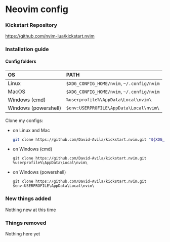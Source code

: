 # Neovim config

### Kickstart Repository
  https://github.com/nvim-lua/kickstart.nvim

### Installation guide

  #### Config folders
  | OS | PATH |
  | :- | :--- |
  | Linux | `$XDG_CONFIG_HOME/nvim`, `~/.config/nvim` |
  | MacOS | `$XDG_CONFIG_HOME/nvim`, `~/.config/nvim` |
  | Windows (cmd)| `%userprofile%\AppData\Local\nvim\` |
  | Windows (powershell)| `$env:USERPROFILE\AppData\Local\nvim\` |

  Clone my configs:

  - on Linux and Mac
    ```sh
    git clone https://github.com/David-Avila/kickstart.nvim.git "${XDG_CONFIG_HOME:-$HOME/.config}"/nvim
    ```

  - on Windows (cmd)
    ```
    git clone https://github.com/David-Avila/kickstart.nvim.git %userprofile%\AppData\Local\nvim\ 
    ```

  - on Windows (powershell)
    ```
    git clone https://github.com/David-Avila/kickstart.nvim.git $env:USERPROFILE\AppData\Local\nvim\ 
    ```

### New things added
  Nothing new at this time

### Things removed
  Nothing here yet
